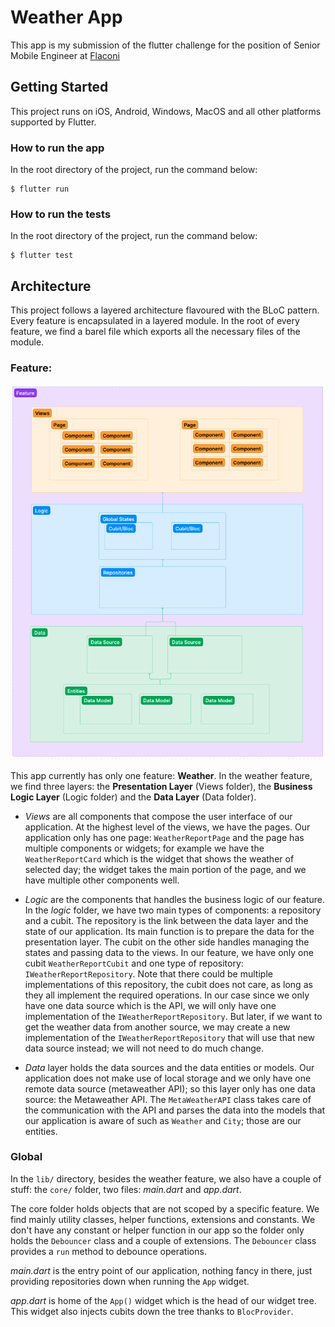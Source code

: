 # Weather App

This app is my submission of the flutter challenge for the position of Senior Mobile Engineer at [Flaconi](https://flaconi.de)


## Getting Started

This project runs on iOS, Android, Windows, MacOS and all other platforms supported by Flutter.

### How to run the app
In the root directory of the project, run the command below:
```
$ flutter run
```

### How to run the tests
In the root directory of the project, run the command below:
```
$ flutter test
```

## Architecture

This project follows a layered architecture flavoured with the BLoC pattern. Every feature is encapsulated in a layered module. In the root of every feature, we find a barel file which exports all the necessary files of the module.

### Feature:

![Layered Architecture with BLoC Pattern](/docs/bloc.png)

This app currently has only one feature: **Weather**. In the weather feature, we find three layers: the **Presentation Layer** (Views folder), the **Business Logic Layer** (Logic folder) and the **Data Layer** (Data folder).

* _Views_ are all components that compose the user interface of our application. At the highest level of the views, we have the pages. Our application only has one page: `WeatherReportPage` and the page has multiple components or widgets; for example we have the `WeatherReportCard` which is the widget that shows the weather of selected day; the widget takes the main portion of the page, and we have multiple other components well.

* _Logic_ are the components that handles the business logic of our feature. In the _logic_ folder, we have two main types of components: a repository and a cubit. The repository is the link between the data layer and the state of our application. Its main function is to prepare the data for the presentation layer. The cubit on the other side handles managing the states and passing data to the views. In our feature, we have only one cubit `WeatherReportCubit` and one type of repository: `IWeatherReportRepository`. Note that there could be multiple implementations of this repository, the cubit does not care, as long as they all implement the required operations. In our case since we only have one data source which is the API, we will only have one implementation of the `IWeatherReportRepository`. But later, if we want to get the weather data from another source, we may create a new implementation of the `IWeatherReportRepository` that will use that new data source instead; we will not need to do much change.

* _Data_ layer holds the data sources and the data entities or models. Our application does not make use of local storage and we only have one remote data source (metaweather API); so this layer only has one data source: the Metaweather API. The `MetaWeatherAPI` class takes care of the communication with the API and parses the data into the models that our application is aware of such as `Weather` and `City`; those are our entities.

### Global
In the `lib/` directory, besides the weather feature, we also have a couple of stuff: the `core/` folder, two files: _main.dart_ and _app.dart_.

The core folder holds objects that are not scoped by a specific feature. We find mainly utility classes, helper functions, extensions and constants. We don't have any constant or helper function in our app so the folder only holds the `Debouncer` class and a couple of extensions. The `Debouncer` class provides a `run` method to debounce operations.

_main.dart_ is the entry point of our application, nothing fancy in there, just providing repositories down when running the `App` widget.

_app.dart_ is home of the `App()` widget which is the head of our widget tree. This widget also injects cubits down the tree thanks to `BlocProvider`.
